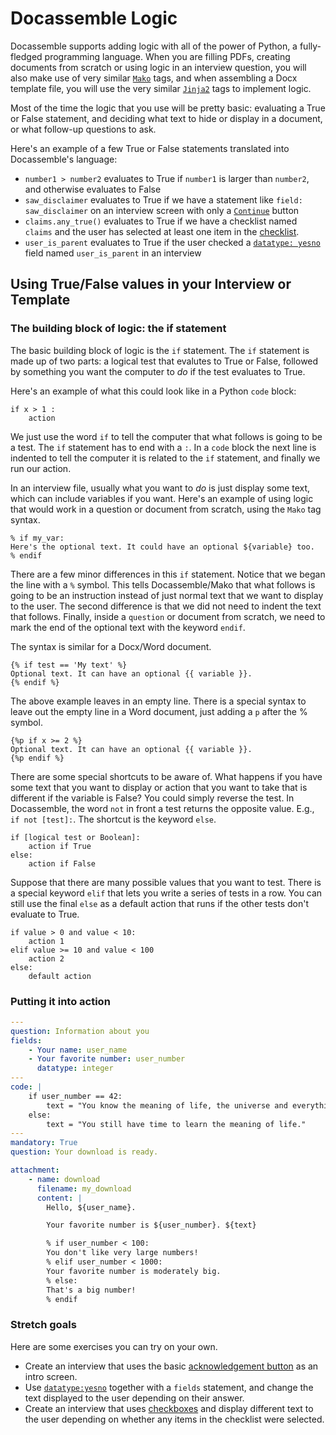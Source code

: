# Docassemble Logic

Docassemble supports adding logic with all of the power of Python,
a fully-fledged programming language. When you are filling PDFs, creating documents
from scratch or using logic in an interview question, you will also make
use of very similar [`Mako`](https://docassemble.org/docs/markup.html#mako) tags, and when assembling a Docx template file,
you will use the very similar [`Jinja2`](https://docassemble.org/docs/documents.html#docx%20template%20file) tags to implement logic.

Most of the time the logic that you use will be pretty basic:
evaluating a True or False statement, and deciding what text to
hide or display in a document, or what follow-up questions to ask.

Here's an example of a few True or False statements translated into
Docassemble's language:
* `number1 > number2` evaluates to True if `number1` is larger than `number2`, and otherwise evaluates to False
* `saw_disclaimer` evaluates to True if we have a statement like `field: saw_disclaimer` on an interview
   screen with only a [`Continue`](https://docassemble.org/docs/questions.html#tocAnchor-1-5-3) button
* `claims.any_true()` evaluates to True if we have a checklist named `claims` and the user has selected at least one item in the [checklist](https://docassemble.org/docs/fields.html#fields%20checkboxes).
* `user_is_parent` evaluates to True if the user checked a [`datatype: yesno`](https://docassemble.org/docs/fields.html#fields%20yesno) field named `user_is_parent` in an interview

## Using True/False values in your Interview or Template

### The building block of logic: the if statement

The basic building block of logic is the `if` statement. The `if` statement is made up of
two parts: a logical test that evalutes to True or False, followed by something you
want the computer to _do_ if the test evaluates to True.

Here's an example of what this could look like in a Python `code` block:
```
if x > 1 :
    action
```
We just use the word `if` to tell the computer that what follows is going to be a test.
The `if` statement has to end with a `:`. In a `code` block the next line is indented to tell the computer
it is related to the `if` statement, and finally we run our action.

In an interview file, usually what you want to _do_ is just display some text, which can
include variables if you want. Here's an example of using logic that would work in a question
or document from scratch, using the `Mako` tag syntax.

```
% if my_var:
Here's the optional text. It could have an optional ${variable} too.
% endif
```

There are a few minor differences in this `if` statement. Notice that we began the line with a `%` symbol.
This tells Docassemble/Mako that what follows is going to be an instruction instead of just normal text
that we want to display to the user. The second difference is that we did not need to indent the text that follows.
Finally, inside a `question` or document from scratch, we need to mark the end of the optional text with
the keyword `endif`.

The syntax is similar for a Docx/Word document.

```
{% if test == 'My text' %}
Optional text. It can have an optional {{ variable }}.
{% endif %}
```

The above example leaves in an empty line. There is a special syntax to leave out the empty line in a Word document,
just adding a `p` after the % symbol. 

```
{%p if x >= 2 %}
Optional text. It can have an optional {{ variable }}.
{%p endif %}
```

There are some special shortcuts to be aware of. What happens if you have some text that you want to display
or action that you want to take that is different if the variable is False? You could simply reverse the test.
In Docassemble, the word `not` in front a test returns the opposite value. E.g., `if not [test]:`. The shortcut
is the keyword `else`.

```
if [logical test or Boolean]:
    action if True
else:
    action if False
```

Suppose that there are many possible values that you want to test. There is a special keyword `elif` that lets you
write a series of tests in a row. You can still use the final `else` as a default action that runs if the other
tests don't evaluate to True.

```
if value > 0 and value < 10:
    action 1
elif value >= 10 and value < 100
    action 2
else:
    default action
```

### Putting it into action


```yaml
---
question: Information about you
fields:
    - Your name: user_name
    - Your favorite number: user_number
      datatype: integer
---
code: |
    if user_number == 42:
        text = "You know the meaning of life, the universe and everything!"
    else:
        text = "You still have time to learn the meaning of life."
---
mandatory: True
question: Your download is ready.

attachment:
    - name: download
      filename: my_download
      content: |
        Hello, ${user_name}.

        Your favorite number is ${user_number}. ${text}

        % if user_number < 100:
        You don't like very large numbers!
        % elif user_number < 1000:
        Your favorite number is moderately big.
        % else:
        That's a big number!
        % endif
```

### Stretch goals

Here are some exercises you can try on your own.

* Create an interview that uses the basic [acknowledgement button](https://docassemble.org/docs/questions.html#tocAnchor-1-5-3) as an intro screen.
* Use [`datatype:yesno`](https://docassemble.org/docs/fields.html#fields%20yesno) together with a `fields` statement, and change the text displayed to the user depending on their answer.
* Create an interview that uses [checkboxes](https://docassemble.org/docs/fields.html#fields%20checkboxes) and display different text to the user
  depending on whether any items in the checklist were selected.
